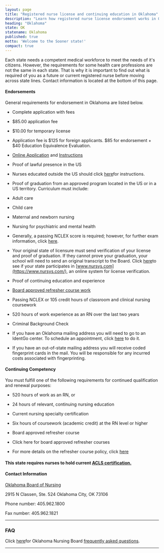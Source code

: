```yaml
---
layout: page
title: "Registered nurse license and continuing education in Oklahoma"
description: "Learn how registered nurse license endorsement works in Oklahoma. Including transferring from another state and online training requirements.\r"
heading: "Oklahoma"
state: OK
statename: Oklahoma
published: true
motto: 'Welcome to the Sooner state!'
compact: true
---
```


Each state needs a competent medical workforce to meet the needs of it's
citizens. However, the requirements for some health care professions are
not the same in each state. That is why it is important to find out what
is required of you as a future or current registered nurse before moving
across state lines. Contact information is located at the bottom of this
page.

#### Endorsements

General requirements for endorsement in Oklahoma are listed below.

-   Complete application with fees

  -   \$85.00 application fee

  -   \$10.00 for temporary license

  -   Application fee is \$125 for foreign applicants. \$85 for
        endorsement + \$40 Education Equivalence Evaluation.

  -   [Online
        Application](https://pay.apps.ok.gov/nursing/licensing/app/index.php)
        and [Instructions](https://nursing.ok.gov/endorseused07.pdf)

-   Proof of lawful presence in the US

  -   Nurses educated outside the US should click
        [here](https://www.ok.gov/nursing/endorforeign07.pdf)for
        instructions.

-   Proof of graduation from an approved program located in the US or in
    a US territory. Curriculum must include:

  -   Adult care

  -   Child care

  -   Maternal and newborn nursing

  -   Nursing for psychiatric and mental health

-   Generally, a passing NCLEX score is required; however, for further
    exam information, click
    [here](https://www.ok.gov/nursing/endorseused07.pdf).

-   Your original state of licensure must send verification of your
    license and proof of graduation. If they cannot prove your
    graduation, your school will need to send an original transcript to
    the Board. Click [here](https://www.nursys.com/)to see if your state
    participates in [www.nursys.com](https://www.nursys.com/), an online
    system for license verification.

-   Proof of continuing education and experience

  -   [Board approved refresher course
        work](https://ok.gov/nursing/nrefresher.pdf)

  -   Passing NCLEX or 105 credit hours of classroom and clinical
        nursing coursework

  -   520 hours of work experience as an RN over the last two years

-   Criminal Background Check

-   If you have an Oklahoma mailing address you will need to go to an
    IdentGo center. To schedule an appointment, click
    [here](https://www.identogo.com/) to do it.

-   If you have an out-of-state mailing address you will receive coded
    fingerprint cards in the mail. You will be responsible for any
    incurred costs associated with fingerprinting.

#### Continuing Competency

You must fulfill one of the following requirements for continued
qualification and renewal purposes:

-   520 hours of work as an RN, or

-   24 hours of relevant, continuing nursing education

-   Current nursing specialty certification

-   Six hours of coursework (academic credit) at the RN level or higher

-   Board approved refresher course

  -   Click here for board approved refresher courses

  -   For more details on the refresher course policy, click
        [here](https://www.ok.gov/nursing/refresher.pdf)

#### This state requires nurses to hold current [ACLS certification.](https://www.acls.net/oklahoma-acls-pals-bls)

#### Contact Information

[Oklahoma Board of Nursing](https://oklahoma.gov/nursing.html)

2915 N Classen, Ste. 524
Oklahoma City, OK 73106

Phone number: 405.962.1800

Fax number: 405.962.1821

* * * * *

### FAQ

Click [here](https://www.ok.gov/nursing/renewal/faq.php)for Oklahoma
Nursing Board [frequently asked
questions](https://www.ok.gov/nursing/renewal/faq.php).

* * * * *
